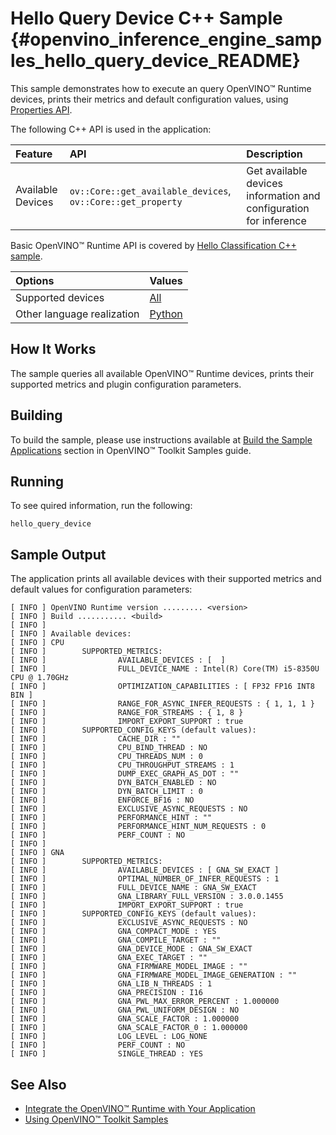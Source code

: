 # Hello Query Device C++ Sample {#openvino_inference_engine_samples_hello_query_device_README}

This sample demonstrates how to execute an query OpenVINO™ Runtime devices, prints their metrics and default configuration values, using [Properties API](../../../docs/OV_Runtime_UG/supported_plugins/config_properties.md).

The following C++ API is used in the application:

| Feature | API | Description |
| :--- | :--- | :--- |
| Available Devices | `ov::Core::get_available_devices`, `ov::Core::get_property` | Get available devices information and configuration for inference |

Basic OpenVINO™ Runtime API is covered by [Hello Classification C++ sample](../hello_classification/README.md).

| Options  | Values |
| :--- |:---
| Supported devices | [All](../../../docs/OV_Runtime_UG/supported_plugins/Supported_Devices.md) |
| Other language realization | [Python](../../python/hello_query_device/README.md) |

## How It Works

The sample queries all available OpenVINO™ Runtime devices, prints their supported metrics and plugin configuration parameters.

## Building

To build the sample, please use instructions available at [Build the Sample Applications](../../../docs/OV_Runtime_UG/Samples_Overview.md) section in OpenVINO™ Toolkit Samples guide.

## Running

To see quired information, run the following:

```
hello_query_device
```

## Sample Output

The application prints all available devices with their supported metrics and default values for configuration parameters:

```
[ INFO ] OpenVINO Runtime version ......... <version>
[ INFO ] Build ........... <build>
[ INFO ]
[ INFO ] Available devices:
[ INFO ] CPU
[ INFO ]        SUPPORTED_METRICS:
[ INFO ]                AVAILABLE_DEVICES : [  ]
[ INFO ]                FULL_DEVICE_NAME : Intel(R) Core(TM) i5-8350U CPU @ 1.70GHz
[ INFO ]                OPTIMIZATION_CAPABILITIES : [ FP32 FP16 INT8 BIN ]
[ INFO ]                RANGE_FOR_ASYNC_INFER_REQUESTS : { 1, 1, 1 }
[ INFO ]                RANGE_FOR_STREAMS : { 1, 8 }
[ INFO ]                IMPORT_EXPORT_SUPPORT : true
[ INFO ]        SUPPORTED_CONFIG_KEYS (default values):
[ INFO ]                CACHE_DIR : ""
[ INFO ]                CPU_BIND_THREAD : NO
[ INFO ]                CPU_THREADS_NUM : 0
[ INFO ]                CPU_THROUGHPUT_STREAMS : 1
[ INFO ]                DUMP_EXEC_GRAPH_AS_DOT : ""
[ INFO ]                DYN_BATCH_ENABLED : NO
[ INFO ]                DYN_BATCH_LIMIT : 0
[ INFO ]                ENFORCE_BF16 : NO
[ INFO ]                EXCLUSIVE_ASYNC_REQUESTS : NO
[ INFO ]                PERFORMANCE_HINT : ""
[ INFO ]                PERFORMANCE_HINT_NUM_REQUESTS : 0
[ INFO ]                PERF_COUNT : NO
[ INFO ]
[ INFO ] GNA
[ INFO ]        SUPPORTED_METRICS:
[ INFO ]                AVAILABLE_DEVICES : [ GNA_SW_EXACT ]
[ INFO ]                OPTIMAL_NUMBER_OF_INFER_REQUESTS : 1
[ INFO ]                FULL_DEVICE_NAME : GNA_SW_EXACT
[ INFO ]                GNA_LIBRARY_FULL_VERSION : 3.0.0.1455
[ INFO ]                IMPORT_EXPORT_SUPPORT : true
[ INFO ]        SUPPORTED_CONFIG_KEYS (default values):
[ INFO ]                EXCLUSIVE_ASYNC_REQUESTS : NO
[ INFO ]                GNA_COMPACT_MODE : YES
[ INFO ]                GNA_COMPILE_TARGET : ""
[ INFO ]                GNA_DEVICE_MODE : GNA_SW_EXACT
[ INFO ]                GNA_EXEC_TARGET : ""
[ INFO ]                GNA_FIRMWARE_MODEL_IMAGE : ""
[ INFO ]                GNA_FIRMWARE_MODEL_IMAGE_GENERATION : ""
[ INFO ]                GNA_LIB_N_THREADS : 1
[ INFO ]                GNA_PRECISION : I16
[ INFO ]                GNA_PWL_MAX_ERROR_PERCENT : 1.000000
[ INFO ]                GNA_PWL_UNIFORM_DESIGN : NO
[ INFO ]                GNA_SCALE_FACTOR : 1.000000
[ INFO ]                GNA_SCALE_FACTOR_0 : 1.000000
[ INFO ]                LOG_LEVEL : LOG_NONE
[ INFO ]                PERF_COUNT : NO
[ INFO ]                SINGLE_THREAD : YES
```

## See Also

- [Integrate the OpenVINO™ Runtime with Your Application](../../../docs/OV_Runtime_UG/Integrate_with_customer_application_new_API.md)
- [Using OpenVINO™ Toolkit Samples](../../../docs/OV_Runtime_UG/Samples_Overview.md)
